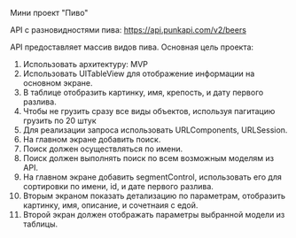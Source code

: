 Мини проект "Пиво"

API с разновидностями пива: https://api.punkapi.com/v2/beers

API предоставляет массив видов пива. 
Основная цель проекта: 
1. Использовать архитектуру: MVP
2. Использовать UITableView для отображение информации на основном экране.
3. В таблице отобразить картинку, имя, крепость, и дату первого разлива.
4. Чтобы не грузить сразу все виды объектов, используя пагитацию грузить по 20 штук
6. Для реализации запроса использовать URLComponents, URLSession.
7. На главном экране добавить поиск.
8. Поиск должен осуществляться по имени.
9. Поиск должен выполнять поиск по всем возможным моделям из API.
10. На главном экране добавить segmentControl, использовать его для сортировки по имени, id, и дате первого разлива.
11. Вторым экраном показать детализацию по параметрам, отобразить картинку, имя, описание, и сочетнаия с едой.
12. Второй экран должен отображать параметры выбранной модели из таблицы.
